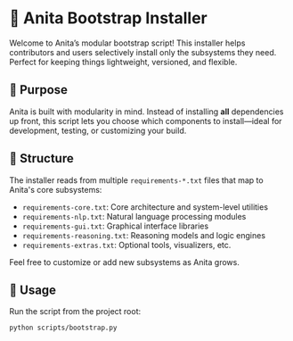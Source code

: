 # 🧰 Anita Bootstrap Installer

Welcome to Anita’s modular bootstrap script! This installer helps contributors and users selectively install only the subsystems they need. Perfect for keeping things lightweight, versioned, and flexible.

## 🚀 Purpose
Anita is built with modularity in mind. Instead of installing **all** dependencies up front, this script lets you choose which components to install—ideal for development, testing, or customizing your build.

## 📂 Structure
The installer reads from multiple `requirements-*.txt` files that map to Anita's core subsystems:

- `requirements-core.txt`: Core architecture and system-level utilities
- `requirements-nlp.txt`: Natural language processing modules
- `requirements-gui.txt`: Graphical interface libraries
- `requirements-reasoning.txt`: Reasoning models and logic engines
- `requirements-extras.txt`: Optional tools, visualizers, etc.

Feel free to customize or add new subsystems as Anita grows.

## 🧪 Usage

Run the script from the project root:

```bash
python scripts/bootstrap.py